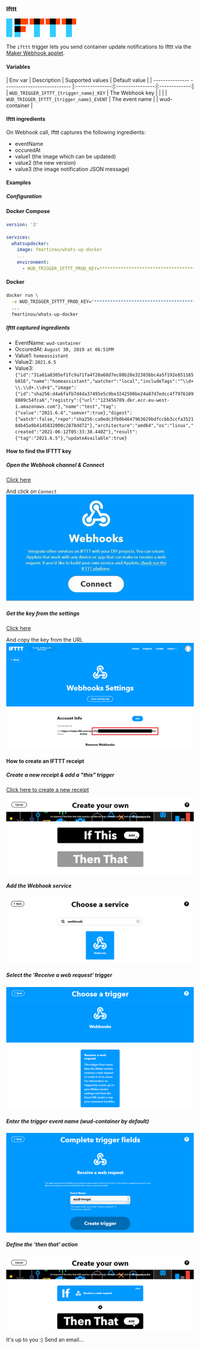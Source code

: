 ### Ifttt
![logo](ifttt.png)

The ```ifttt``` trigger lets you send container update notifications to Ifttt via the [Maker Webhook applet](https://ifttt.com/maker_webhooks/).

#### Variables

| Env var                                      | Description     | Supported values | Default value |
| --------------- ---------------------------- |:---------------:|:----------------:|:-------------:| 
| ```WUD_TRIGGER_IFTTT_{trigger_name}_KEY```   | The Webhook key |                  |               |
| ```WUD_TRIGGER_IFTTT_{trigger_name}_EVENT``` | The event name  |                  | wud-container |

#### Ifttt ingredients
On Webhook call, Ifttt captures the following ingredients:
- eventName
- occuredAt
- value1 (the image which can be updated)
- value2 (the new version)
- value3 (the image notification JSON message)

#### Examples

##### Configuration

<!-- tabs:start -->
#### **Docker Compose**
```yaml
version: '3'

services:
  whatsupdocker:
    image: fmartinou/whats-up-docker
    ...
    environment:
      - WUD_TRIGGER_IFTTT_PROD_KEY=*******************************************
```

#### **Docker**
```bash
docker run \
  -e WUD_TRIGGER_IFTTT_PROD_KEY="*******************************************" \
  ...
  fmartinou/whats-up-docker
```
<!-- tabs:end -->

##### Ifttt captured ingredients
- EventName: `wud-container`
- OccuredAt: `August 30, 2019 at 06:51PM`
- Value1: `homeassistant`
- Value2: `2021.6.5`
- Value3: `{"id":"31a61a8305ef1fc9a71fa4f20a68d7ec88b28e32303bbc4a5f192e851165b816","name":"homeassistant","watcher":"local","includeTags":"^\\d+\\.\\d+.\\d+$","image":{"id":"sha256:d4a6fafb7d4da37495e5c9be3242590be24a87d7edcc4f79761098889c54fca6","registry":{"url":"123456789.dkr.ecr.eu-west-1.amazonaws.com"},"name":"test","tag":{"value":"2021.6.4","semver":true},"digest":{"watch":false,"repo":"sha256:ca0edc3fb0b4647963629bdfccbb3ccfa352184b45a9b4145832000c2878dd72"},"architecture":"amd64","os":"linux","created":"2021-06-12T05:33:38.440Z"},"result":{"tag":"2021.6.5"},"updateAvailable":true}`

#### How to find the IFTTT key
##### Open the Webhook channel & Connect
[Click here](https://ifttt.com/maker_webhooks)

And click on `Connect`
![image](ifttt_connect.jpg)

##### Get the key from the settings
[Click here](https://ifttt.com/maker_webhooks/settings)

And copy the key from the URL
![image](ifttt_key.png)

#### How to create an IFTTT receipt
##### Create a new receipt & add a "this" trigger
[Click here to create a new receipt](https://ifttt.com/create)

![image](ifttt_add_this.png)

##### Add the Webhook service
![image](ifttt_search_webhook.png)

##### Select the 'Receive a web request' trigger
![image](ifttt_request_trigger.png)

##### Enter the trigger event name (wud-container by default)
![image](ifttt_event.png)

##### Define the 'then that' action
![image](ifttt_then_that.png)

It's up to you :) Send an email...
